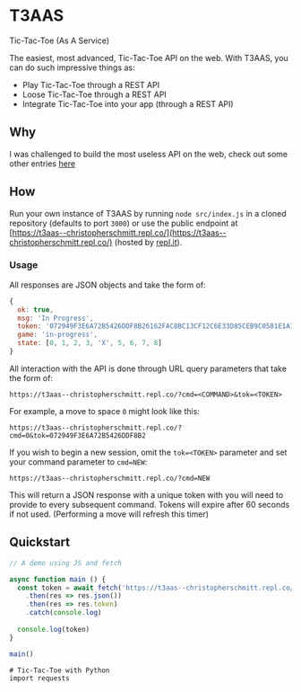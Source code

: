 # T3AAS
Tic-Tac-Toe (As A Service)

The easiest, most advanced, Tic-Tac-Toe API on the web.
With T3AAS, you can do such impressive things as:
  * Play Tic-Tac-Toe through a REST API
  * Loose Tic-Tac-Toe through a REST API
  * Integrate Tic-Tac-Toe into your app (through a REST API)

## Why
I was challenged to build the most useless API on the web, check out some other entries [here](https://hackclub.com/challenge/)

## How
Run your own instance of T3AAS by running `node src/index.js` in a cloned repository (defaults to port `3000`) or use the public endpoint at [https://t3aas--christopherschmitt.repl.co/](https://t3aas--christopherschmitt.repl.co/) (hosted by [repl.it](https://repl.it/)).

### Usage
All responses are JSON objects and take the form of:
```JavaScript
{
  ok: true,
  msg: 'In Progress',
  token: '072949F3E6A72B5426DDF8B26162FAC8BC13CF12C6E33D85CEB9C0581E1A1F9A',
  game: 'in-progress',
  state: [0, 1, 2, 3, 'X', 5, 6, 7, 8]
}
```
All interaction with the API is done through URL query parameters that take the form of:

`https://t3aas--christopherschmitt.repl.co/?cmd=<COMMAND>&tok=<TOKEN>`

For example, a move to space `0` might look like this:

`https://t3aas--christopherschmitt.repl.co/?cmd=0&tok=072949F3E6A72B5426DDF8B2`

If you wish to begin a new session, omit the `tok=<TOKEN>` parameter and set your command parameter to `cmd=NEW`:

`https://t3aas--christopherschmitt.repl.co/?cmd=NEW`

This will return a JSON response with a unique token with you will need to provide to every subsequent command.  Tokens will expire after 60 seconds if not used. (Performing a move will refresh this timer)

## Quickstart
```JavaScript
// A demo using JS and fetch

async function main () {
  const token = await fetch('https://t3aas--christopherschmitt.repl.co/?cmd=NEW')
    .then(res => res.json())
    .then(res => res.token)
    .catch(console.log)
  
  console.log(token)
}

main()
```
```
# Tic-Tac-Toe with Python
import requests



